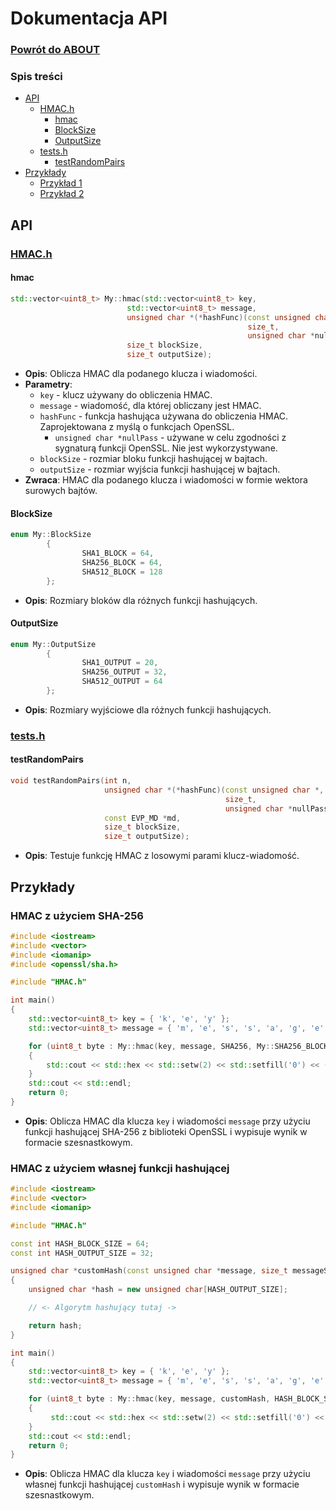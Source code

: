 # Dokumentacja API

### [Powrót do ABOUT](../ABOUT.md)

### Spis treści

- [API](#api)
    - [HMAC.h](#hmach)
        - [hmac](#hmac)
        - [BlockSize](#blocksize)
        - [OutputSize](#outputsize)
    - [tests.h](#testsh)
        - [testRandomPairs](#testrandompairs)
- [Przykłady](#przykłady)
    - [Przykład 1](#hmac-z-użyciem-sha-256)
    - [Przykład 2](#hmac-z-użyciem-własnej-funkcji-hashującej)

## API

### [HMAC.h](../src/HMAC.h)

#### hmac

```c++
std::vector<uint8_t> My::hmac(std::vector<uint8_t> key,
                          std::vector<uint8_t> message,
                          unsigned char *(*hashFunc)(const unsigned char *,
                                                     size_t,
                                                     unsigned char *nullPass),
                          size_t blockSize,
                          size_t outputSize);
```

- **Opis**: Oblicza HMAC dla podanego klucza i wiadomości.
- **Parametry**:
  - `key` - klucz używany do obliczenia HMAC.
  - `message` - wiadomość, dla której obliczany jest HMAC.
  - `hashFunc` - funkcja hashująca używana do obliczenia HMAC. Zaprojektowana z myślą o funkcjach OpenSSL.
    - `unsigned char *nullPass` - używane w celu zgodności z sygnaturą funkcji OpenSSL. Nie jest wykorzystywane.
  - `blockSize` - rozmiar bloku funkcji hashującej w bajtach.
  - `outputSize` - rozmiar wyjścia funkcji hashującej w bajtach.
- **Zwraca**: HMAC dla podanego klucza i wiadomości w formie wektora surowych bajtów.

#### BlockSize

```cpp
enum My::BlockSize
        {
                SHA1_BLOCK = 64,
                SHA256_BLOCK = 64,
                SHA512_BLOCK = 128
        };
```

- **Opis**: Rozmiary bloków dla różnych funkcji hashujących.

#### OutputSize

```cpp
enum My::OutputSize
        {
                SHA1_OUTPUT = 20,
                SHA256_OUTPUT = 32,
                SHA512_OUTPUT = 64
        };
```

- **Opis**: Rozmiary wyjściowe dla różnych funkcji hashujących.

### [tests.h](../src/tests.h)

#### testRandomPairs

```c++
void testRandomPairs(int n,
                     unsigned char *(*hashFunc)(const unsigned char *,
                                                size_t,
                                                unsigned char *nullPass),
                     const EVP_MD *md,
                     size_t blockSize,
                     size_t outputSize);
```

- **Opis**: Testuje funkcję HMAC z losowymi parami klucz-wiadomość.

## Przykłady

### HMAC z użyciem SHA-256

```c++
#include <iostream>
#include <vector>
#include <iomanip>
#include <openssl/sha.h>

#include "HMAC.h"

int main()
{
    std::vector<uint8_t> key = { 'k', 'e', 'y' };
    std::vector<uint8_t> message = { 'm', 'e', 's', 's', 'a', 'g', 'e' };

    for (uint8_t byte : My::hmac(key, message, SHA256, My::SHA256_BLOCK, My::SHA256_OUT))
    {
        std::cout << std::hex << std::setw(2) << std::setfill('0') << (unsigned int)byte;
    }
    std::cout << std::endl;
    return 0;
}
```

- **Opis**: Oblicza HMAC dla klucza `key` i wiadomości `message` przy użyciu funkcji hashującej SHA-256 z biblioteki OpenSSL i wypisuje wynik w formacie szesnastkowym.

### HMAC z użyciem własnej funkcji hashującej

```c++
#include <iostream>
#include <vector>
#include <iomanip>

#include "HMAC.h"

const int HASH_BLOCK_SIZE = 64;
const int HASH_OUTPUT_SIZE = 32;

unsigned char *customHash(const unsigned char *message, size_t messageSize, unsigned char *nullPass)
{
    unsigned char *hash = new unsigned char[HASH_OUTPUT_SIZE];

    // <- Algorytm hashujący tutaj ->

    return hash;
}

int main()
{
    std::vector<uint8_t> key = { 'k', 'e', 'y' };
    std::vector<uint8_t> message = { 'm', 'e', 's', 's', 'a', 'g', 'e' };

    for (uint8_t byte : My::hmac(key, message, customHash, HASH_BLOCK_SIZE, HASH_OUTPUT_SIZE))
    {
         std::cout << std::hex << std::setw(2) << std::setfill('0') << (unsigned int)byte;
    }
    std::cout << std::endl;
    return 0;
}
```

- **Opis**: Oblicza HMAC dla klucza `key` i wiadomości `message` przy użyciu własnej funkcji hashującej `customHash` i wypisuje wynik w formacie szesnastkowym.
